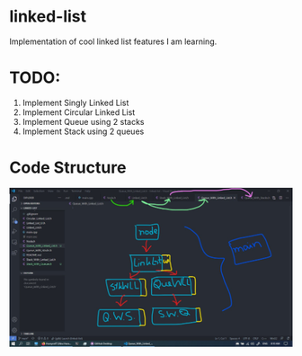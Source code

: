 # linked-list
Implementation of cool linked list features I am learning.

# TODO:

1. Implement Singly Linked List
2. Implement Circular Linked List
3. Implement Queue using 2 stacks
4. Implement Stack using 2 queues

# Code Structure

![Code_Structure](/images/Code_structure.jpg)
